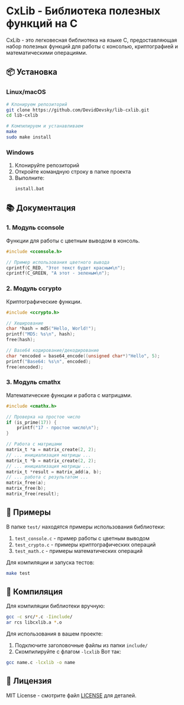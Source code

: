 # CxLib - Библиотека полезных функций на C

CxLib - это легковесная библиотека на языке C, предоставляющая набор полезных функций для работы с консолью, криптографией и математическими операциями.

## 📦 Установка

### Linux/macOS
```bash
# Клонируем репозиторий
git clone https://github.com/DevidDevsky/lib-cxlib.git
cd lib-cxlib

# Компилируем и устанавливаем
make
sudo make install
```

### Windows
1. Клонируйте репозиторий
2. Откройте командную строку в папке проекта
3. Выполните:
   ```
   install.bat
   ```

## 📚 Документация

### 1. Модуль cconsole
Функции для работы с цветным выводом в консоль.

```c
#include <cconsole.h>

// Пример использования цветного вывода
cprintf(C_RED, "Этот текст будет красным\n");
cprintf(C_GREEN, "А этот - зеленым\n");
```

### 2. Модуль ccrypto
Криптографические функции.

```c
#include <ccrypto.h>

// Хеширование
char *hash = md5("Hello, World!");
printf("MD5: %s\n", hash);
free(hash);

// Base64 кодирование/декодирование
char *encoded = base64_encode((unsigned char*)"Hello", 5);
printf("Base64: %s\n", encoded);
free(encoded);
```

### 3. Модуль cmathx
Математические функции и работа с матрицами.

```c
#include <cmathx.h>

// Проверка на простое число
if (is_prime(17)) {
    printf("17 - простое число\n");
}

// Работа с матрицами
matrix_t *a = matrix_create(2, 2);
// ... инициализация матрицы ...
matrix_t *b = matrix_create(2, 2);
// ... инициализация матрицы ...
matrix_t *result = matrix_add(a, b);
// ... работа с результатом ...
matrix_free(a);
matrix_free(b);
matrix_free(result);
```

## 🚀 Примеры

В папке `test/` находятся примеры использования библиотеки:

1. `test_console.c` - пример работы с цветным выводом
2. `test_crypto.c` - примеры криптографических операций
3. `test_math.c` - примеры математических операций

Для компиляции и запуска тестов:
```bash
make test
```

## 🔧 Компиляция

Для компиляции библиотеки вручную:

```bash
gcc -c src/*.c -Iinclude/
ar rcs libcxlib.a *.o
```

Для использования в вашем проекте:
1. Подключите заголовочные файлы из папки `include/`
2. Скомпилируйте с флагом `-lcxlib` Вот так:

```bash
gcc name.c -lcxlib -o name
```

## 📄 Лицензия

MIT License - смотрите файл [LICENSE](LICENSE) для деталей.